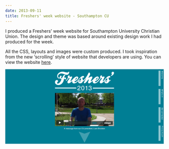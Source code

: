 ```yaml
---
date: 2013-09-11
title: Freshers' week website - Southampton CU
---
```


<BlogPostHeader />

I produced a Freshers&#8217; week website for Southampton University Christian Union. The design and theme was based around existing design work I had produced for the week.

All the CSS, layouts and images were custom produced. I took inspiration from the new &#8216;scrolling&#8217; style of website that developers are using. You can view the website <a href="https://dhulme.uk/southampton-cu-freshers/">here</a>.</p>

![Freshers website](./images/freshers.png)